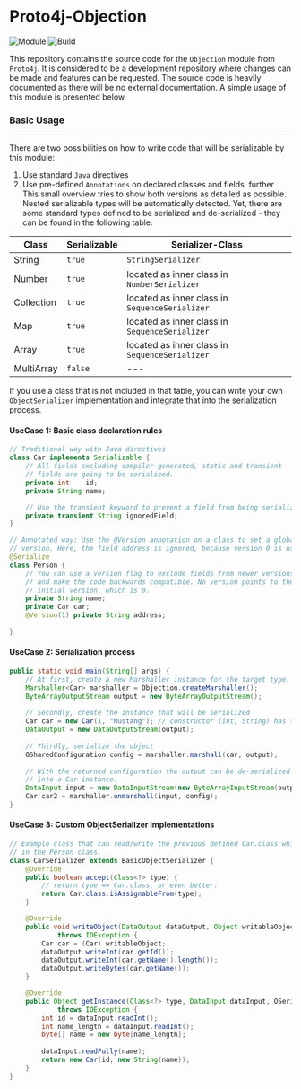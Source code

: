 # Proto4j-Objection

![Module](https://img.shields.io:/static/v1?label=Module&message=objection&color=9cf)
![Build](https://img.shields.io:/static/v1?label=Build&message=passing&color=green)

This repository contains the source code for the `Objection` module from `Proto4j`. It is considered to be a development repository where changes can be made and features can be requested. The source code is heavily documented as there will be no external documentation. A simple usage of this module is presented below.


### Basic Usage

---

There are two possibilities on how to write code that will be serializable by this module:

1. Use standard `Java` directives 
2. Use pre-defined `Annotations` on declared classes and fields.
further 
This small overview tries to show both versions as detailed as possible. Nested serializable types will be automatically detected. Yet, there are some standard types defined to be serialized and de-serialized - they can be found in the following table:

| Class      | Serializable | Serializer-Class                               |
|------------|--------------|------------------------------------------------|
| String     | `true`       | `StringSerializer`                             |
| Number     | `true`       | located as inner class in `NumberSerializer`   |
| Collection | `true`       | located as inner class in `SequenceSerializer` |
| Map        | `true`       | located as inner class in `SequenceSerializer` |
| Array      | `true`       | located as inner class in `SequenceSerializer` |
| MultiArray | `false`      | ---                                            |

If you use a class that is not included in that table, you can write your own `ObjectSerializer` implementation and integrate that into the serialization process.

#### UseCase 1: Basic class declaration rules

```java
// Traditional way with Java directives
class Car implements Serializable {
    // All fields excluding compiler-generated, static and transient 
    // fields are going to be serialized.
    private int    id;
    private String name;

    // Use the transient keyword to prevent a field from being serialized
    private transient String ignoredField;
}

// Annotated way: Use the @Version annotation on a class to set a global
// version. Here, the field address is ignored, because version 0 is used.
@Serialize
class Person {
    // You can use a version flag to exclude fields from newer versions
    // and make the code backwards compatible. No version points to the 
    // initial version, which is 0.
    private String name;
    private Car car;
    @Version(1) private String address;
    
}
```

#### UseCase 2: Serialization process

```java
public static void main(String[] args) {
    // At first, create a new Marshaller instance for the target type.
    Marshaller<Car> marshaller = Objection.createMarshaller();
    ByteArrayOutputStream output = new ByteArrayOutputStream();
    
    // Secondly, create the instance that will be serialized
    Car car = new Car(1, "Mustang"); // constructor (int, String) has to be defined
    DataOutput = new DataOutputStream(output);
    
    // Thirdly, serialize the object
    OSharedConfiguration config = marshaller.marshall(car, output);
    
    // With the returned configuration the output can be de-serialized back
    // into a Car instance.
    DataInput input = new DataInputStream(new ByteArrayInputStream(output.toByteArray()));
    Car car2 = marshaller.unmarshall(input, config);
}
```

#### UseCase 3: Custom ObjectSerializer implementations

```java
// Example class that can read/write the previous defined Car.class which is used 
// in the Person class.
class CarSerializer extends BasicObjectSerializer {
    @Override
    public boolean accept(Class<?> type) {
        // return type == Car.class, or even better:
        return Car.class.isAssignableFrom(type);
    }

    @Override
    public void writeObject(DataOutput dataOutput, Object writableObject, OSerializationContext ctx)
            throws IOException {
        Car car = (Car) writableObject;
        dataOutput.writeInt(car.getId());
        dataOutput.writeInt(car.getName().length());
        dataOutput.writeBytes(car.getName());
    }

    @Override
    public Object getInstance(Class<?> type, DataInput dataInput, OSerializationContext ctx) 
            throws IOException {
        int id = dataInput.readInt();
        int name_length = dataInput.readInt();
        byte[] name = new byte[name_length];
        
        dataInput.readFully(name);
        return new Car(id, new String(name));
    }
}

```